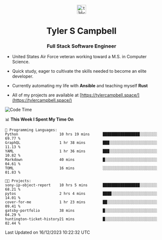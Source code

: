 <p align="center">
<a href="https://www.linkedin.com/in/t36campbell" target="blank"><img align="center" src="https://ik.imagekit.io/t36campbell/Portfolio/linkedin.png.original_m8bbGgPh6.png" alt="t36campbell" height="30" width="30" /></a>
</p>
<h1 align="center">Tyler S Campbell</h1>
<h3 align="center">Full Stack Software Engineer</h3>

* United States Air Force veteran working toward a M.S. in Computer Science.

* Quick study, eager to cultivate the skills needed to become an elite developer.

* Currently automating my life with **Ansible** and teaching myself **Rust**

* All of my projects are available at [https://tylercampbell.space/](https://tylercampbell.space/)

<!--START_SECTION:waka-->
![Code Time](http://img.shields.io/badge/Code%20Time-3%2C042%20hrs%2056%20mins-blue)

📊 **This Week I Spent My Time On** 

```text
💬 Programming Languages: 
Python                   10 hrs 19 mins      █████████████████░░░░░░░░   69.77 % 
GraphQL                  1 hr 38 mins        ███░░░░░░░░░░░░░░░░░░░░░░   11.13 % 
YAML                     1 hr 36 mins        ███░░░░░░░░░░░░░░░░░░░░░░   10.82 % 
Markdown                 40 mins             █░░░░░░░░░░░░░░░░░░░░░░░░   04.61 % 
TOML                     16 mins             ░░░░░░░░░░░░░░░░░░░░░░░░░   01.83 % 

🐱‍💻 Projects: 
sony-ip-object-report    10 hrs 5 mins       █████████████████░░░░░░░░   68.21 % 
pytos                    2 hrs 4 mins        ████░░░░░░░░░░░░░░░░░░░░░   14.01 % 
cover-for-me             1 hr 23 mins        ██░░░░░░░░░░░░░░░░░░░░░░░   09.41 % 
gatsby-portfolio         38 mins             █░░░░░░░░░░░░░░░░░░░░░░░░   04.29 % 
huntington-ticket-history21 mins             █░░░░░░░░░░░░░░░░░░░░░░░░   02.44 % 
```


 Last Updated on 16/12/2023 10:22:32 UTC
<!--END_SECTION:waka-->
